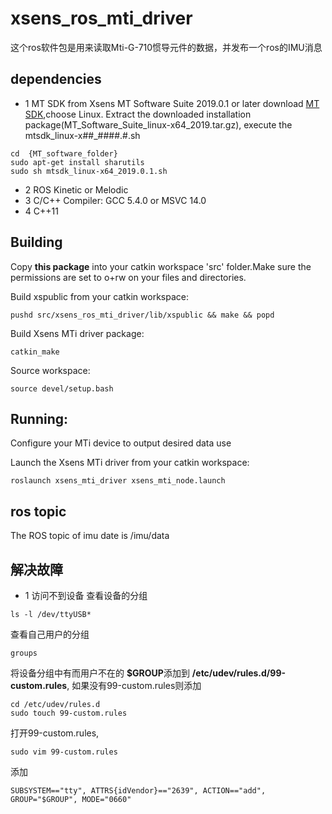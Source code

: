 # xsens_ros_mti_driver
这个ros软件包是用来读取Mti-G-710惯导元件的数据，并发布一个ros的IMU消息

## dependencies
* 1 MT SDK from Xsens MT Software Suite 2019.0.1 or later
download [MT SDK](https://content.xsens.com/download-mt-software-suite?submissionGuid=1b6a4898-08ad-49ec-9694-3b99d57b180f),choose Linux. Extract the downloaded installation package(MT_Software_Suite_linux-x64_2019.tar.gz), execute the mtsdk_linux-x##_####.#.sh
```
cd  {MT_software_folder}
sudo apt-get install sharutils
sudo sh mtsdk_linux-x64_2019.0.1.sh
```
* 2 ROS Kinetic or Melodic
* 3 C/C++ Compiler: GCC 5.4.0 or MSVC 14.0
* 4 C++11

## Building
Copy **this package** into your catkin workspace 'src' folder.Make sure the permissions are set to o+rw on your files and directories.

Build xspublic from your catkin workspace:
```
pushd src/xsens_ros_mti_driver/lib/xspublic && make && popd
```
Build Xsens MTi driver package:
```
catkin_make 
```
Source workspace:
```
source devel/setup.bash
```
## Running:
Configure your MTi device to output desired data use

Launch the Xsens MTi driver from your catkin workspace:
```
roslaunch xsens_mti_driver xsens_mti_node.launch
```
## ros topic
The ROS topic of imu date is /imu/data
## 解决故障
* 1 访问不到设备
查看设备的分组
```
ls -l /dev/ttyUSB*
```
查看自己用户的分组
```
groups
```
将设备分组中有而用户不在的 **$GROUP**添加到 **/etc/udev/rules.d/99-custom.rules**,
如果没有99-custom.rules则添加
```
cd /etc/udev/rules.d
sudo touch 99-custom.rules
```
打开99-custom.rules,
```
sudo vim 99-custom.rules
```
添加
```
SUBSYSTEM=="tty", ATTRS{idVendor}=="2639", ACTION=="add", GROUP="$GROUP", MODE="0660"
```



